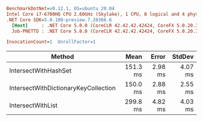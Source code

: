 ``` ini

BenchmarkDotNet=v0.12.1, OS=ubuntu 20.04
Intel Core i7-6700HQ CPU 2.60GHz (Skylake), 1 CPU, 8 logical and 4 physical cores
.NET Core SDK=5.0.100-preview.7.20366.6
  [Host]     : .NET Core 5.0.0 (CoreCLR 42.42.42.42424, CoreFX 5.0.20.36411), X64 RyuJIT
  Job-PNETTD : .NET Core 5.0.0 (CoreCLR 42.42.42.42424, CoreFX 5.0.20.36411), X64 RyuJIT

InvocationCount=1  UnrollFactor=1  

```
|                               Method |     Mean |   Error |  StdDev |
|------------------------------------- |---------:|--------:|--------:|
|                 IntersectWithHashSet | 151.3 ms | 2.98 ms | 4.07 ms |
| IntersectWithDictionaryKeyCollection | 150.0 ms | 2.88 ms | 2.55 ms |
|                    IntersectWithList | 299.8 ms | 4.82 ms | 4.03 ms |
